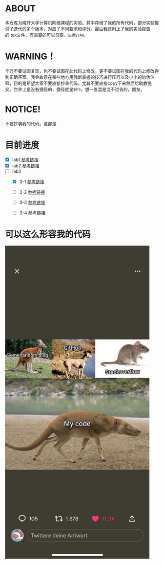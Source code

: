 # ABOUT
本仓库为南开大学计算机网络课程的实验。其中存储了我的所有代码，部分实验提供了迭代的多个版本，对应了不同要求和评分。最后我还附上了我的实验报告的.tex文件，有需要的可以自取，`记得STAR`。

# WARNING！
千万不要试图复现，也不要试图在此代码上修改，更不要试图在我的代码上修改得到正确答案。我会故意在某些地方用我新掌握的技巧进行压行以及小小的防伪注释，目的是希望大家不要直接抄袭代码，尤其不要直接copy下来然后给助教提交。世界上是没有捷径的，捷径就是`躬行`。想一直混是混不过去的，朋友。

# NOTICE!
不要抄袭我的代码。这都是 
# 目前进度
+ [x] lab1 [参考链接](https://tephrocactushc.github.io/post/16eec244.html)
+ [x] lab2 [参考链接](https://tephrocactushc.github.io/post/8fe793fe.html)
+ [ ] lab3 
  + [x] 3-1 [参考链接](https://tephrocactushc.github.io/post/d2d6a337.html)
  + [ ] 3-2 [参考链接](www.baidu.com)
  + [ ] 3-3 [参考链接](www.baidu.com)
  + [ ] 3-4 [参考链接](www.baidu.com)


# 可以这么形容我的代码
![mycodelike](https://raw.githubusercontent.com/TephrocactusHC/mybolgimg/master/aboutmycode(1).jpg)
